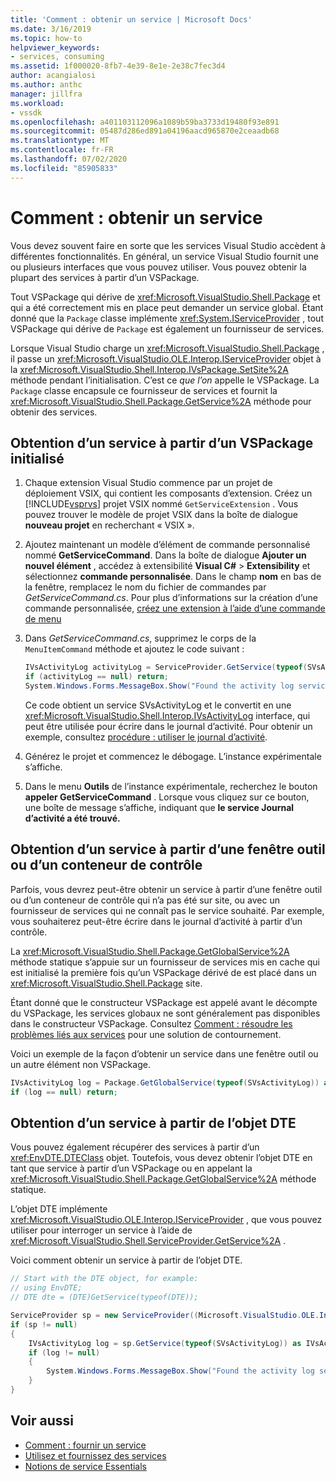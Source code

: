 ```yaml
---
title: 'Comment : obtenir un service | Microsoft Docs'
ms.date: 3/16/2019
ms.topic: how-to
helpviewer_keywords:
- services, consuming
ms.assetid: 1f000020-8fb7-4e39-8e1e-2e38c7fec3d4
author: acangialosi
ms.author: anthc
manager: jillfra
ms.workload:
- vssdk
ms.openlocfilehash: a401103112096a1089b59ba3733d19480f93e891
ms.sourcegitcommit: 05487d286ed891a04196aacd965870e2ceaadb68
ms.translationtype: MT
ms.contentlocale: fr-FR
ms.lasthandoff: 07/02/2020
ms.locfileid: "85905833"
---
```

# <a name="how-to-get-a-service"></a>Comment : obtenir un service

Vous devez souvent faire en sorte que les services Visual Studio accèdent à différentes fonctionnalités. En général, un service Visual Studio fournit une ou plusieurs interfaces que vous pouvez utiliser. Vous pouvez obtenir la plupart des services à partir d’un VSPackage.

Tout VSPackage qui dérive de <xref:Microsoft.VisualStudio.Shell.Package> et qui a été correctement mis en place peut demander un service global. Étant donné que la `Package` classe implémente <xref:System.IServiceProvider> , tout VSPackage qui dérive de `Package` est également un fournisseur de services.

Lorsque Visual Studio charge un <xref:Microsoft.VisualStudio.Shell.Package> , il passe un <xref:Microsoft.VisualStudio.OLE.Interop.IServiceProvider> objet à la <xref:Microsoft.VisualStudio.Shell.Interop.IVsPackage.SetSite%2A> méthode pendant l’initialisation. C’est ce *que l’on* appelle le VSPackage. La `Package` classe encapsule ce fournisseur de services et fournit la <xref:Microsoft.VisualStudio.Shell.Package.GetService%2A> méthode pour obtenir des services.

## <a name="getting-a-service-from-an-initialized-vspackage"></a>Obtention d’un service à partir d’un VSPackage initialisé

1. Chaque extension Visual Studio commence par un projet de déploiement VSIX, qui contient les composants d’extension. Créez un [!INCLUDE[vsprvs](../code-quality/includes/vsprvs_md.md)] projet VSIX nommé `GetServiceExtension` . Vous pouvez trouver le modèle de projet VSIX dans la boîte de dialogue **nouveau projet** en recherchant « VSIX ».

2. Ajoutez maintenant un modèle d’élément de commande personnalisé nommé **GetServiceCommand**. Dans la boîte de dialogue **Ajouter un nouvel élément** , accédez à extensibilité **Visual C#**  >  **Extensibility** et sélectionnez **commande personnalisée**. Dans le champ **nom** en bas de la fenêtre, remplacez le nom du fichier de commandes par *GetServiceCommand.cs*. Pour plus d’informations sur la création d’une commande personnalisée, [créez une extension à l’aide d’une commande de menu](../extensibility/creating-an-extension-with-a-menu-command.md)

3. Dans *GetServiceCommand.cs*, supprimez le corps de la `MenuItemCommand` méthode et ajoutez le code suivant :

   ```csharp
   IVsActivityLog activityLog = ServiceProvider.GetService(typeof(SVsActivityLog)) as IVsActivityLog;
   if (activityLog == null) return;
   System.Windows.Forms.MessageBox.Show("Found the activity log service.");

   ```

    Ce code obtient un service SVsActivityLog et le convertit en une <xref:Microsoft.VisualStudio.Shell.Interop.IVsActivityLog> interface, qui peut être utilisée pour écrire dans le journal d’activité. Pour obtenir un exemple, consultez [procédure : utiliser le journal d’activité](../extensibility/how-to-use-the-activity-log.md).

4. Générez le projet et commencez le débogage. L’instance expérimentale s’affiche.

5. Dans le menu **Outils** de l’instance expérimentale, recherchez le bouton **appeler GetServiceCommand** . Lorsque vous cliquez sur ce bouton, une boîte de message s’affiche, indiquant que **le service Journal d’activité a été trouvé.**

## <a name="getting-a-service-from-a-tool-window-or-control-container"></a>Obtention d’un service à partir d’une fenêtre outil ou d’un conteneur de contrôle

Parfois, vous devrez peut-être obtenir un service à partir d’une fenêtre outil ou d’un conteneur de contrôle qui n’a pas été sur site, ou avec un fournisseur de services qui ne connaît pas le service souhaité. Par exemple, vous souhaiterez peut-être écrire dans le journal d’activité à partir d’un contrôle.

La <xref:Microsoft.VisualStudio.Shell.Package.GetGlobalService%2A> méthode statique s’appuie sur un fournisseur de services mis en cache qui est initialisé la première fois qu’un VSPackage dérivé de est placé dans un <xref:Microsoft.VisualStudio.Shell.Package> site.

Étant donné que le constructeur VSPackage est appelé avant le décompte du VSPackage, les services globaux ne sont généralement pas disponibles dans le constructeur VSPackage. Consultez [Comment : résoudre les problèmes liés aux services](../extensibility/how-to-troubleshoot-services.md) pour une solution de contournement.

Voici un exemple de la façon d’obtenir un service dans une fenêtre outil ou un autre élément non VSPackage.

```csharp
IVsActivityLog log = Package.GetGlobalService(typeof(SVsActivityLog)) as IVsActivityLog;
if (log == null) return;
```

## <a name="getting-a-service-from-the-dte-object"></a>Obtention d’un service à partir de l’objet DTE

Vous pouvez également récupérer des services à partir d’un <xref:EnvDTE.DTEClass> objet. Toutefois, vous devez obtenir l’objet DTE en tant que service à partir d’un VSPackage ou en appelant la <xref:Microsoft.VisualStudio.Shell.Package.GetGlobalService%2A> méthode statique.

L’objet DTE implémente <xref:Microsoft.VisualStudio.OLE.Interop.IServiceProvider> , que vous pouvez utiliser pour interroger un service à l’aide de <xref:Microsoft.VisualStudio.Shell.ServiceProvider.GetService%2A> .

Voici comment obtenir un service à partir de l’objet DTE.

```csharp
// Start with the DTE object, for example: 
// using EnvDTE;
// DTE dte = (DTE)GetService(typeof(DTE));

ServiceProvider sp = new ServiceProvider((Microsoft.VisualStudio.OLE.Interop.IServiceProvider)dte);
if (sp != null)
{
    IVsActivityLog log = sp.GetService(typeof(SVsActivityLog)) as IVsActivityLog;
    if (log != null)
    {
        System.Windows.Forms.MessageBox.Show("Found the activity log service.");
    }
}
```

## <a name="see-also"></a>Voir aussi

- [Comment : fournir un service](../extensibility/how-to-provide-a-service.md)
- [Utilisez et fournissez des services](../extensibility/using-and-providing-services.md)
- [Notions de service Essentials](../extensibility/internals/service-essentials.md)
